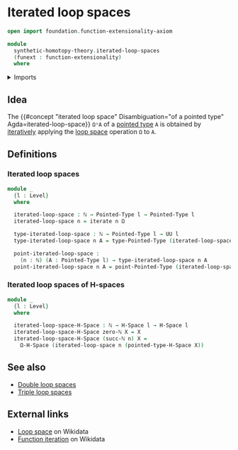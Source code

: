 # Iterated loop spaces

```agda
open import foundation.function-extensionality-axiom

module
  synthetic-homotopy-theory.iterated-loop-spaces
  (funext : function-extensionality)
  where
```

<details><summary>Imports</summary>

```agda
open import elementary-number-theory.natural-numbers

open import foundation.iterating-functions funext
open import foundation.universe-levels

open import structured-types.h-spaces funext
open import structured-types.pointed-types

open import synthetic-homotopy-theory.loop-spaces funext
```

</details>

## Idea

The
{{#concept "iterated loop space" Disambiguation="of a pointed type" Agda=iterated-loop-space}}
`ΩⁿA` of a [pointed type](structured-types.pointed-types.md) `A` is obtained by
[iteratively](foundation.iterating-functions.md) applying the
[loop space](synthetic-homotopy-theory.loop-spaces.md) operation `Ω` to `A`.

## Definitions

### Iterated loop spaces

```agda
module _
  {l : Level}
  where

  iterated-loop-space : ℕ → Pointed-Type l → Pointed-Type l
  iterated-loop-space n = iterate n Ω

  type-iterated-loop-space : ℕ → Pointed-Type l → UU l
  type-iterated-loop-space n A = type-Pointed-Type (iterated-loop-space n A)

  point-iterated-loop-space :
    (n : ℕ) (A : Pointed-Type l) → type-iterated-loop-space n A
  point-iterated-loop-space n A = point-Pointed-Type (iterated-loop-space n A)
```

### Iterated loop spaces of H-spaces

```agda
module _
  {l : Level}
  where

  iterated-loop-space-H-Space : ℕ → H-Space l → H-Space l
  iterated-loop-space-H-Space zero-ℕ X = X
  iterated-loop-space-H-Space (succ-ℕ n) X =
    Ω-H-Space (iterated-loop-space n (pointed-type-H-Space X))
```

## See also

- [Double loop spaces](synthetic-homotopy-theory.double-loop-spaces.md)
- [Triple loop spaces](synthetic-homotopy-theory.triple-loop-spaces.md)

## External links

- [Loop space](https://www.wikidata.org/wiki/Q2066070) on Wikidata
- [Function iteration](https://www.wikidata.org/wiki/Q5254619) on Wikidata
